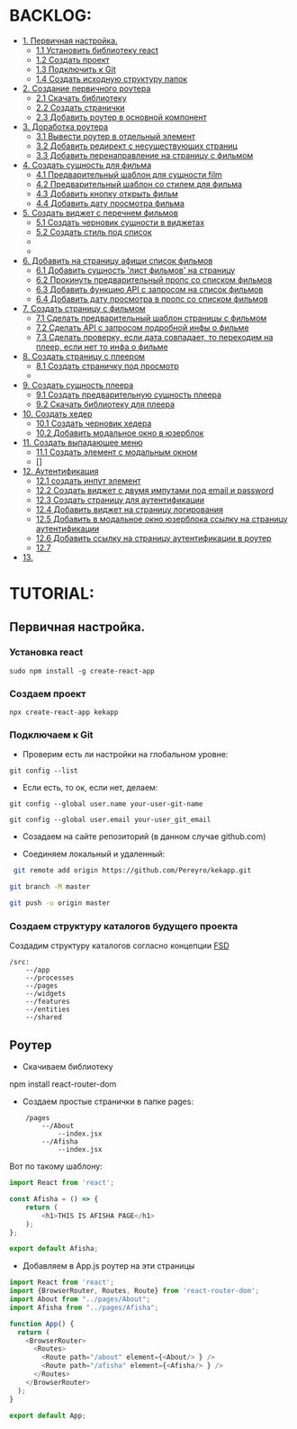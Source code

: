 # BACKLOG:

* [1. Первичная настройка.](#init)
    * [1.1 Установить библиотеку react](#install_react)
    * [1.2 Создать проект](#create_project)
    * [1.3 Подключить к Git](#git)
    * [1.4 Создать исходную структуру папок](#fsd)
* [2. Создание первичного роутера](#router)
    * [2.1 Скачать библиотеку](#)
    * [2.2 Создать странички](#)
    * [2.3 Добавить роутер в основной компонент](#)
* [3. Доработка роутера](#)
    * [3.1 Вывести роутер в отдельный элемент](#)
    * [3.2 Добавить редирект с несуществующих страниц](#)
    * [3.3 Добавить перенаправление на страницу с фильмом](#)
* [4. Создать сущность для фильма](#)
    * [4.1 Предварительный шаблон для сущности film](#)
    * [4.2 Предварительный шаблон со стилем для фильма](#)
    * [4.3 Добавить кнопку открыть фильм](#)
    * [4.4 Добавить дату просмотра фильма](#)
* [5. Создать виджет с перечнем фильмов](#)
    * [5.1 Создать черновик сущности в виджетах](#)
    * [5.2 Создать стиль под список ](#)
    * [](#)
    * [](#)
* [6. Добавить на страницу афиши список фильмов](#)
    * [6.1 Добавить сущность 'лист фильмов' на страницу](#)
    * [6.2 Прокинуть предварительный пропс со списком фильмов](#)
    * [6.3 Добавить функцию API с запросом на список фильмов](#)
    * [6.4 Добавить дату просмотра в пропс со списком фильмов](#)
* [7. Создать страницу с фильмом](#)
    * [7.1 Сделать предварительный шаблон страницы с фильмом](#)
    * [7.2 Сделать API с запросом подробной инфы о фильме](#)
    * [7.3 Сделать проверку, если дата совпадает, то переходим на плеер, если нет то инфа о фильме](#)
* [8. Создать страницу с плеером](#)
    * [8.1 Создать страничку под просмотр](#)
    * [](#)
* [9. Создать сущность плеера](#)
    * [9.1 Создать предварительную сущность плеера](#)
    * [9.2 Скачать библиотеку для плеера](#)
* [10. Создать хедер](#)
    * [10.1 Создать черновик хедера](#)
    * [10.2 Добавить модальное окно в юзерблок](#)
* [11. Создать выпадающее меню](#)
    * [11.1 Создать элемент с модальным окном](#)
    * []
* [12. Аутентификация](#)
    * [12.1 создать инпут элемент](#)
    * [12.2 Создать виджет с двумя импутами под email и password](#)
    * [12.3 Создать страницу для аутентификации](#)
    * [12.4 Добавить виджет на страницу логирования](#)
    * [12.5 Добавить в модальное окно юзерблока ссылку на страницу аутентификации](#)
    * [12.6 Добавить ссылку на страницу аутентификации в роутер](#)
    * [12.7](#)
* [13. ](#)
    








# TUTORIAL:

<a id ="init"></a>

## Первичная настройка.

<a id="install_react"></a>

### Установка react

    sudo npm install -g create-react-app

<a id="create_project"></a>

### Создаем проект
    npx create-react-app kekapp

<a id="git"></a>

### Подключаем к Git

- Проверим есть ли настройки на глобальном уровне:
```
git config --list
```

- Если есть, то ок, если нет, делаем:
```
git config --global user.name your-user-git-name

git config --global user.email your-user_git_email
```

- Созадаем на сайте репозиторий (в данном случае github.com)

- Соединяем локальный и удаленный:

```bash
 git remote add origin https://github.com/Pereyro/kekapp.git

git branch -M master

git push -u origin master
```

<a id="fsd"></a>

### Создаем структуру каталогов будущего проекта

Создадим структуру каталогов согласно концепции [FSD](https://feature-sliced.design/)


```
/src:
    --/app
    --/processes
    --/pages
    --/widgets
    --/features
    --/entities
    --/shared
```

## Роутер

- Скачиваем библиотеку 

npm install react-router-dom

- Создаем простые странички в папке pages:

```
    /pages
        --/About
            --index.jsx
        --/Afisha
            --index.jsx
```

Вот по такому шаблону:

```js
import React from 'react';

const Afisha = () => {
    return (
        <h1>THIS IS AFISHA PAGE</h1>
    );
};

export default Afisha;
```

- Добавляем в App.js роутер на эти страницы

```js
import React from 'react';
import {BrowserRouter, Routes, Route} from 'react-router-dom';
import About from "../pages/About";
import Afisha from "../pages/Afisha";

function App() {
  return ( 
    <BrowserRouter>
      <Routes>
        <Route path="/about" element={<About/> } />
        <Route path="/afisha" element={<Afisha/> } />
      </Routes> 
    </BrowserRouter>
  );
}

export default App;
```
